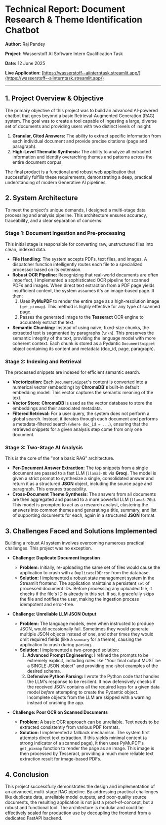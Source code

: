 # Technical Report: Document Research & Theme Identification Chatbot

**Author:** Raj Pandey

**Project:** Wasserstoff AI Software Intern Qualification Task

**Date:** 12 June 2025

**Live Application:** [https://wasserstoff--aiinterntask.streamlit.app/](https://wasserstoff--aiinterntask.streamlit.app/)

---

## 1. Project Overview & Objective

The primary objective of this project was to build an advanced AI-powered chatbot that goes beyond a basic Retrieval-Augmented Generation (RAG) system. The goal was to create a tool capable of ingesting a large, diverse set of documents and providing users with two distinct levels of insight:
1.  **Granular, Cited Answers:** The ability to extract specific information from each individual document and provide precise citations (page and paragraph).
2.  **High-Level Thematic Synthesis:** The ability to analyze all extracted information and identify overarching themes and patterns across the entire document corpus.

The final product is a functional and robust web application that successfully fulfills these requirements, demonstrating a deep, practical understanding of modern Generative AI pipelines.

## 2. System Architecture

To meet the project's unique demands, I designed a multi-stage data processing and analysis pipeline. This architecture ensures accuracy, traceability, and a clear separation of concerns.

### Stage 1: Document Ingestion and Pre-processing

This initial stage is responsible for converting raw, unstructured files into clean, indexed data.

*   **File Handling:** The system accepts PDFs, text files, and images. A dispatcher function intelligently routes each file to a specialized processor based on its extension.
*   **Robust OCR Pipeline:** Recognizing that real-world documents are often imperfect, I implemented a sophisticated OCR pipeline for scanned PDFs and images. When direct text extraction from a PDF page yields insufficient content, the system assumes it's an image-based page. It then:
    1.  Uses **PyMuPDF** to render the entire page as a high-resolution image (`get_pixmap`). This method is highly effective for any type of scanned page.
    2.  Passes the generated image to the **Tesseract** OCR engine to accurately extract the text.
*   **Semantic Chunking:** Instead of using naive, fixed-size chunks, the extracted text is segmented by paragraphs (`\n\n`). This preserves the semantic integrity of the text, providing the language model with more coherent context. Each chunk is stored as a Pydantic `DocumentSnippet` object containing its content and metadata (doc_id, page, paragraph).

### Stage 2: Indexing and Retrieval

The processed snippets are indexed for efficient semantic search.

*   **Vectorization:** Each `DocumentSnippet`'s content is converted into a numerical vector (embedding) by **ChromaDB's** built-in default embedding model. This vector captures the semantic meaning of the text.
*   **Vector Store:** **ChromaDB** is used as the vector database to store the embeddings and their associated metadata.
*   **Filtered Retrieval:** For a user query, the system does not perform a global search. Instead, it iterates through each document and performs a metadata-filtered search (`where doc_id = ...`), ensuring that the retrieved snippets for a given analysis step come from only one document.

### Stage 3: Two-Stage AI Analysis

This is the core of the "not a basic RAG" architecture.

*   **Per-Document Answer Extraction:** The top snippets from a single document are passed to a fast LLM (`llama3-8b` via **Groq**). The model is given a strict prompt to synthesize a single, consolidated answer and return it as a structured **JSON** object, including the source page and paragraph. This ensures traceability.
*   **Cross-Document Theme Synthesis:** The answers from all documents are then aggregated and passed to a more powerful LLM (`llama3-70b`). This model is prompted to act as a research analyst, clustering the answers into common themes and generating a title, summary, and list of supporting documents for each, again in a structured **JSON** format.

## 3. Challenges Faced and Solutions Implemented

Building a robust AI system involves overcoming numerous practical challenges. This project was no exception.

*   **Challenge: Duplicate Document Ingestion**
    *   **Problem:** Initially, re-uploading the same set of files would cause the application to crash with a `DuplicateIDError` from the database.
    *   **Solution:** I implemented a robust state management system in the Streamlit frontend. The application maintains a persistent `set` of processed document IDs. Before processing any uploaded file, it checks if the file's ID is already in this set. If so, it gracefully skips the file and notifies the user, making the ingestion process idempotent and error-free.

*   **Challenge: Unreliable LLM JSON Output**
    *   **Problem:** The language models, even when instructed to produce JSON, would occasionally fail. Sometimes they would generate multiple JSON objects instead of one, and other times they would omit required fields (like a `summary` for a theme), causing the application to crash during parsing.
    *   **Solution:** I implemented a two-pronged solution:
        1.  **Advanced Prompt Engineering:** I refined the prompts to be extremely explicit, including rules like "Your final output MUST be a SINGLE JSON object" and providing one-shot examples of the desired schema.
        2.  **Defensive Python Parsing:** I wrote the Python code that handles the LLM's response to be resilient. It now defensively checks if the received JSON contains all the required keys for a given data model *before* attempting to create the Pydantic object. Incomplete objects from the LLM are skipped with a warning instead of crashing the app.

*   **Challenge: Poor OCR on Scanned Documents**
    *   **Problem:** A basic OCR approach can be unreliable. Text needs to be extracted consistently from various PDF formats.
    *   **Solution:** I implemented a fallback mechanism. The system first attempts direct text extraction. If this yields minimal content (a strong indicator of a scanned page), it then uses PyMuPDF's `get_pixmap` function to render the page as an image. This image is then processed by Tesseract, providing a much more reliable text extraction result for image-based PDFs.

## 4. Conclusion

This project successfully demonstrates the design and implementation of an advanced, multi-stage RAG pipeline. By addressing practical challenges like duplicate data, unreliable model outputs, and poor-quality source documents, the resulting application is not just a proof-of-concept, but a robust and functional tool. The architecture is modular and could be effectively scaled for production use by decoupling the frontend from a dedicated FastAPI backend.
